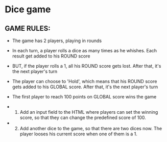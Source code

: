 # Dice game

## GAME RULES:

* The game has 2 players, playing in rounds
* In each turn, a player rolls a dice as many times as he whishes. Each result get added to his ROUND score
* BUT, if the player rolls a 1, all his ROUND score gets lost. After that, it's the next player's turn
* The player can choose to 'Hold', which means that his ROUND score gets added to his GLOBAL score. After that, it's the next player's turn
* The first player to reach 100 points on GLOBAL score wins the game

* 1. Add an input field to the HTML where players can set the winning score, so that they can change the predefined score of 100. 
* 2. Add another dice to the game, so that there are two dices now. The player looses his current score when one of them is a 1. 
